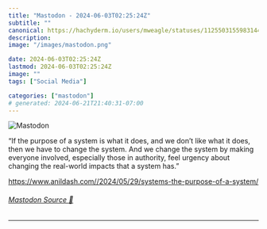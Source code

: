 ```yaml
---
title: "Mastodon - 2024-06-03T02:25:24Z"
subtitle: ""
canonical: https://hachyderm.io/users/mweagle/statuses/112550315598314419
description:
image: "/images/mastodon.png"

date: 2024-06-03T02:25:24Z
lastmod: 2024-06-03T02:25:24Z
image: ""
tags: ["Social Media"]

categories: ["mastodon"]
# generated: 2024-06-21T21:40:31-07:00
---
```

![Mastodon](/images/mastodon.png)

<p>“If the purpose of a system is what it does, and we don’t like what it does, then we have to change the system. And we change the system by making everyone involved, especially those in authority, feel urgency about changing the real-world impacts that a system has.”</p><p><a href="https://www.anildash.com//2024/05/29/systems-the-purpose-of-a-system/" target="_blank" rel="nofollow noopener noreferrer" translate="no"><span class="invisible">https://www.</span><span class="ellipsis">anildash.com//2024/05/29/syste</span><span class="invisible">ms-the-purpose-of-a-system/</span></a></p>


###### [Mastodon Source 🐘](https://hachyderm.io/@mweagle/112550315598314419)

___
